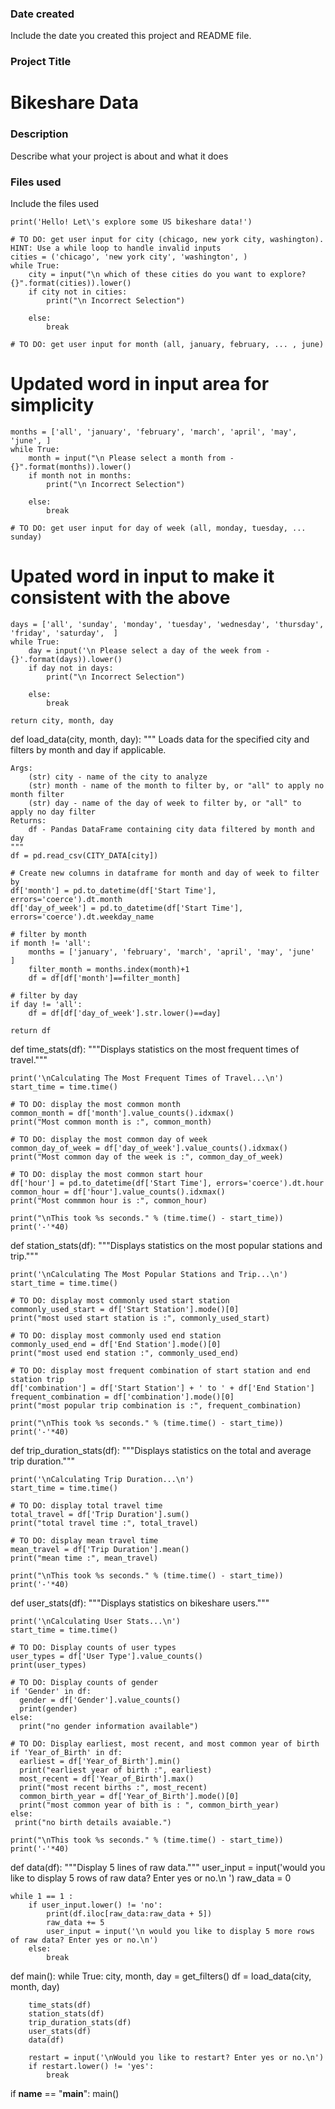 ### Date created
Include the date you created this project and README file.

### Project Title
<h1>Bikeshare Data</h1>

### Description
Describe what your project is about and what it does

### Files used
Include the files used

    print('Hello! Let\'s explore some US bikeshare data!')

    # TO DO: get user input for city (chicago, new york city, washington). HINT: Use a while loop to handle invalid inputs
    cities = ('chicago', 'new york city', 'washington', )
    while True:
        city = input("\n which of these cities do you want to explore? {}".format(cities)).lower()
        if city not in cities:
            print("\n Incorrect Selection")

        else:
            break

    # TO DO: get user input for month (all, january, february, ... , june)
  # Updated word in input area for simplicity
    months = ['all', 'january', 'february', 'march', 'april', 'may', 'june', ]
    while True:
        month = input("\n Please select a month from - {}".format(months)).lower()
        if month not in months:
            print("\n Incorrect Selection")

        else:
            break

    # TO DO: get user input for day of week (all, monday, tuesday, ... sunday)
  # Upated word in input to make it consistent with the above  
    days = ['all', 'sunday', 'monday', 'tuesday', 'wednesday', 'thursday', 'friday', 'saturday',  ]
    while True:
        day = input('\n Please select a day of the week from - {}'.format(days)).lower()
        if day not in days:
            print("\n Incorrect Selection")

        else:
            break

    return city, month, day


def load_data(city, month, day):
    """
    Loads data for the specified city and filters by month and day if applicable.

    Args:
        (str) city - name of the city to analyze
        (str) month - name of the month to filter by, or "all" to apply no month filter
        (str) day - name of the day of week to filter by, or "all" to apply no day filter
    Returns:
        df - Pandas DataFrame containing city data filtered by month and day
    """
    df = pd.read_csv(CITY_DATA[city])

    # Create new columns in dataframe for month and day of week to filter by    
    df['month'] = pd.to_datetime(df['Start Time'], errors='coerce').dt.month
    df['day_of_week'] = pd.to_datetime(df['Start Time'], errors='coerce').dt.weekday_name

    # filter by month
    if month != 'all':
        months = ['january', 'february', 'march', 'april', 'may', 'june'  ]
        filter_month = months.index(month)+1
        df = df[df['month']==filter_month]

    # filter by day
    if day != 'all':
        df = df[df['day_of_week'].str.lower()==day]

    return df

def time_stats(df):
    """Displays statistics on the most frequent times of travel."""

    print('\nCalculating The Most Frequent Times of Travel...\n')
    start_time = time.time()

    # TO DO: display the most common month
    common_month = df['month'].value_counts().idxmax()
    print("Most common month is :", common_month)

    # TO DO: display the most common day of week
    common_day_of_week = df['day_of_week'].value_counts().idxmax()
    print("Most common day of the week is :", common_day_of_week)

    # TO DO: display the most common start hour
    df['hour'] = pd.to_datetime(df['Start Time'], errors='coerce').dt.hour
    common_hour = df['hour'].value_counts().idxmax()
    print("Most commmon hour is :", common_hour)

    print("\nThis took %s seconds." % (time.time() - start_time))
    print('-'*40)

def station_stats(df):
    """Displays statistics on the most popular stations and trip."""

    print('\nCalculating The Most Popular Stations and Trip...\n')
    start_time = time.time()

    # TO DO: display most commonly used start station
    commonly_used_start = df['Start Station'].mode()[0]
    print("most used start station is :", commonly_used_start)

    # TO DO: display most commonly used end station
    commonly_used_end = df['End Station'].mode()[0]
    print("most used end station :", commonly_used_end)

    # TO DO: display most frequent combination of start station and end station trip
    df['combination'] = df['Start Station'] + ' to ' + df['End Station']
    frequent_combination = df['combination'].mode()[0]
    print("most popular trip combination is :", frequent_combination)

    print("\nThis took %s seconds." % (time.time() - start_time))
    print('-'*40)

def trip_duration_stats(df):
    """Displays statistics on the total and average trip duration."""

    print('\nCalculating Trip Duration...\n')
    start_time = time.time()

    # TO DO: display total travel time
    total_travel = df['Trip Duration'].sum()
    print("total travel time :", total_travel)

    # TO DO: display mean travel time
    mean_travel = df['Trip Duration'].mean()
    print("mean time :", mean_travel)

    print("\nThis took %s seconds." % (time.time() - start_time))
    print('-'*40)

def user_stats(df):
    """Displays statistics on bikeshare users."""

    print('\nCalculating User Stats...\n')
    start_time = time.time()

    # TO DO: Display counts of user types
    user_types = df['User Type'].value_counts()
    print(user_types)

    # TO DO: Display counts of gender
    if 'Gender' in df:
      gender = df['Gender'].value_counts()
      print(gender)
    else:
      print("no gender information available")

    # TO DO: Display earliest, most recent, and most common year of birth
    if 'Year_of_Birth' in df:
      earliest = df['Year_of_Birth'].min()
      print("earliest year of birth :", earliest)
      most_recent = df['Year_of_Birth'].max()
      print("most recent births :", most_recent)
      common_birth_year = df['Year_of_Birth'].mode()[0]
      print("most common year of bith is : ", common_birth_year)
    else:
     print("no birth details avaiable.")

    print("\nThis took %s seconds." % (time.time() - start_time))
    print('-'*40)   


def data(df):
    """Display 5 lines of raw data."""
    user_input = input('would you like to display 5 rows of raw data? Enter yes or no.\n ')
    raw_data = 0

    while 1 == 1 :
        if user_input.lower() != 'no':
            print(df.iloc[raw_data:raw_data + 5])
            raw_data += 5
            user_input = input('\n would you like to display 5 more rows of raw data? Enter yes or no.\n')
        else:
            break

def main():
    while True:
        city, month, day = get_filters()
        df = load_data(city, month, day)

        time_stats(df)
        station_stats(df)
        trip_duration_stats(df)
        user_stats(df)
        data(df)

        restart = input('\nWould you like to restart? Enter yes or no.\n')
        if restart.lower() != 'yes':
            break


if __name__ == "__main__":
	main()
